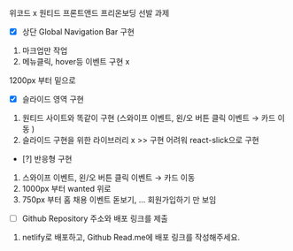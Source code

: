 위코드 x 원티드
프론트앤드 프리온보딩 선발 과제

- [x] 상단 Global Navigation Bar 구현

1.  마크업만 작업
2.  메뉴클릭, hover등 이벤트 구현 x

1200px 부터 밑으로

- [x] 슬라이드 영역 구현

1.  원티드 사이트와 똑같이 구현 (스와이프 이벤트, 왼/오 버튼 클릭 이벤트 → 카드 이동 )
2.  슬라이드 구현을 위한 라이브러리 x >> 구현 어려워 react-slick으로 구현

- [?] 반응형 구현

1.  스와이프 이벤트, 왼/오 버튼 클릭 이벤트 → 카드 이동
2.  1000px 부터 wanted 위로
3.  750px 부터 홈 채용 이벤트 돋보기, ... 회원가입하기 만 보임

- [ ] Github Repository 주소와 배포 링크를 제출

1.  netlify로 배포하고, Github Read.me에 배포 링크를 작성해주세요.
